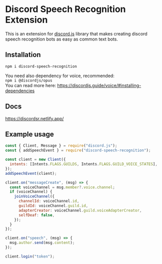 # Discord Speech Recognition Extension

This is an extension for [discord.js](https://discord.js.org) library that makes creating discord speech recognition bots as easy as common text bots.

## Installation

`npm i discord-speech-recognition`

You need also dependency for voice, recommended:  
`npm i @discordjs/opus`  
You can read more here: <https://discordjs.guide/voice/#installing-dependencies>

## Docs

<https://discordsr.netlify.app/>

## Example usage

```javascript
const { Client, Message } = require("discord.js");
const { addSpeechEvent } = require("discord-speech-recognition");

const client = new Client({
  intents: [Intents.FLAGS.GUILDS, Intents.FLAGS.GUILD_VOICE_STATES],
});
addSpeechEvent(client);

client.on("messageCreate", (msg) => {
  const voiceChannel = msg.member?.voice.channel;
  if (voiceChannel) {
    joinVoiceChannel({
      channelId: voiceChannel.id,
      guildId: voiceChannel.guild.id,
      adapterCreator: voiceChannel.guild.voiceAdapterCreator,
      selfDeaf: false,
    });
  }
});

client.on("speech", (msg) => {
  msg.author.send(msg.content);
});

client.login("token");
```
